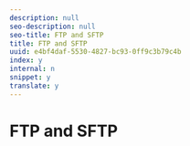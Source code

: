 ```yaml
---
description: null
seo-description: null
seo-title: FTP and SFTP
title: FTP and SFTP
uuid: e4bf4daf-5530-4827-bc93-0ff9c3b79c4b
index: y
internal: n
snippet: y
translate: y
---
```


# FTP and SFTP


